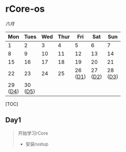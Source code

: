 # rCore-os



*六月*

| Mon                  | Tues                 | Wed  | Thur | Fri                   | Sat                   | Sun                   |
| -------------------- | -------------------- | ---- | ---- | --------------------- | --------------------- | --------------------- |
| 1                    | 2                    | 3    | 4    | 5                     | 6                     | 7                     |
| 8                    | 9                    | 10   | 11   | 12                    | 13                    | 14                    |
| 15                   | 16                   | 17   | 18   | 19                    | 20                    | 21                    |
| 22                   | 23                   | 24   | 25   | 26 <br> ([D1](##Day1)) | 27 <br> ([D2](##Day2)) | 28 <br> ([D3](##Day3)) |
| 29 <br> ([D4](##Day4)) | 30 <br> ([D5](#Day5)) |      |      |                       |                       |                       |





[TOC]



## Day1

> 开始学习rCore
>
> - 安装rustup